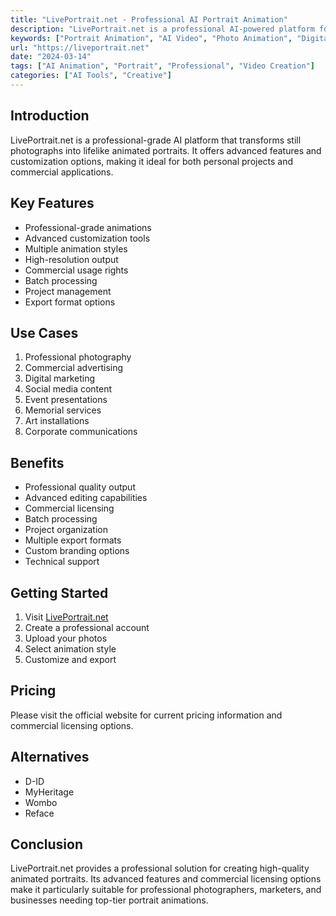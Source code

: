 ```yaml
---
title: "LivePortrait.net - Professional AI Portrait Animation"
description: "LivePortrait.net is a professional AI-powered platform for creating high-quality animated portraits, offering advanced features and customization options for both personal and commercial use."
keywords: ["Portrait Animation", "AI Video", "Photo Animation", "Digital Art"]
url: "https://liveportrait.net"
date: "2024-03-14"
tags: ["AI Animation", "Portrait", "Professional", "Video Creation"]
categories: ["AI Tools", "Creative"]
---
```


## Introduction

LivePortrait.net is a professional-grade AI platform that transforms still photographs into lifelike animated portraits. It offers advanced features and customization options, making it ideal for both personal projects and commercial applications.

## Key Features

- Professional-grade animations
- Advanced customization tools
- Multiple animation styles
- High-resolution output
- Commercial usage rights
- Batch processing
- Project management
- Export format options

## Use Cases

1. Professional photography
2. Commercial advertising
3. Digital marketing
4. Social media content
5. Event presentations
6. Memorial services
7. Art installations
8. Corporate communications

## Benefits

- Professional quality output
- Advanced editing capabilities
- Commercial licensing
- Batch processing
- Project organization
- Multiple export formats
- Custom branding options
- Technical support

## Getting Started

1. Visit [LivePortrait.net](https://liveportrait.net)
2. Create a professional account
3. Upload your photos
4. Select animation style
5. Customize and export

## Pricing

Please visit the official website for current pricing information and commercial licensing options.

## Alternatives

- D-ID
- MyHeritage
- Wombo
- Reface

## Conclusion

LivePortrait.net provides a professional solution for creating high-quality animated portraits. Its advanced features and commercial licensing options make it particularly suitable for professional photographers, marketers, and businesses needing top-tier portrait animations. 